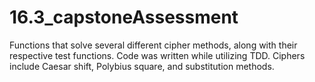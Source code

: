 # 16.3_capstoneAssessment

Functions that solve several different cipher methods, along with their respective test functions. 
Code was written while utilizing TDD.
Ciphers include Caesar shift, Polybius square, and substitution methods.
